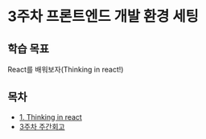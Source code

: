 # 3주차 프론트엔드 개발 환경 세팅

## 학습 목표

React를 배워보자(Thinking in react!)

## 목차

- [1. Thinking in react](thinkingInReact.md)
- [3주차 주간회고](weeklyReview.md)
